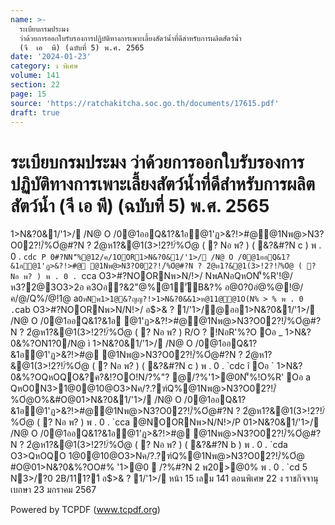 ```yaml
---
name: >-
  ระเบียบกรมประมง
  ว่าด้วยการออกใบรับรองการปฏิบัติทางการเพาะเลี้ยงสัตว์น้ำที่ดีสำหรับการผลิตสัตว์น้ำ 
  (จี  เอ  พี) (ฉบับที่ 5) พ.ศ. 2565
date: '2024-01-23'
category: ง พิเศษ
volume: 141
section: 22
page: 15
source: 'https://ratchakitcha.soc.go.th/documents/17615.pdf'
draft: true
---
```


# ระเบียบกรมประมง ว่าด้วยการออกใบรับรองการปฏิบัติทางการเพาะเลี้ยงสัตว์น้ำที่ดีสำหรับการผลิตสัตว์น้ำ  (จี  เอ  พี) (ฉบับที่ 5) พ.ศ. 2565

1>N&?0&1/'1>/ /N@ O /0@1ออQ&1?&1อ@1'ฏ>&?!>#@@1Nพ@>N3?O02?!/์%Oํ@#?N ? 2ํ@ห1?&@1(3>!2?!/์%Oํ@ ( ? Nอ พ? ) ( &?&#?N c ) พ . 0 . `cdc P 0#?NN'็%@12/ค/1OOR1>N&?0&1/'1>/ /N@ O /0@1ออQ&1?&1อ@1'ฏ>&?!>#@ @1Nพ@>N3?O02?!/์%Oํ@#?N ? 2ํ@ห1?&@1(3>!2?!/์%Oํ@ ( ? Nอ พ? ) พ . 0 . `cca O3>#?NOORNพ>N/!>/ NพANอQหON'็%R'!@/ห3?2@3O3>2อ ค3Oอ?&2"@%@1์'ัB&?% อ@0?0อํ@%@!@/ค/@/Q%/@!1@ a` OหNพ1>1@&?ญญ?!>1>N&?0&&1>ห@11@@1O(N% > % พ . 0 . `cab O3>#?NOORNพ>N/N!>/ อ$>& ? 1/'1>/@ออ1>N&?0&1/'1>/ /N@ O /0@1ออQ&1?&1อ @1'ฏ>&?!>#@@1Nพ@>N3?O02?!/์%Oํ@#?N ? 2ํ@ห1?&@1(3>!2?!/์%Oํ@ ( ? Nอ พ? ) R/O ? !NอR'%?O Oอ _ 1>N&?0&%?ON1?0/N@ ì 1>N&?0&1/'1>/ /N@ O /0@1ออQ&1?&1อ@1'ฏ>&?!>#@ @1Nพ@>N3?O02?!/์%Oํ@#?N ? 2ํ@ห1?&@1(3>!2?!/์%Oํ@ ( ? Nอ พ? ) ( &?&#?N c ) พ . 0 . `cdc î Oอ ` 1>N&?0&%?OQหOQO&?ค?&!?OO!N/?%"? @/?%'1>@0N'็%!O%R' Oอ a QหO0N3>1@0@10@O3>Nค/?.?ฑ์Q%@1Nพ@>N3?O02?!/์%Oํ@O%&#O@01>N&?0&1/'1>/ /N@ O /0@1ออQ&1?&1อ@1'ฏ>&?!>#@@1Nพ@>N3?O02?!/์%Oํ@#?N ? 2ํ@ห1?&@1(3>!2?!/์%Oํ@ ( ? Nอ พ? ) พ . 0 . `cca @NOORNพ>N/N!>/P 01>N&?0&1/'1>/ /N@ O /0@1ออQ&1?&1อ@1'ฏ>&?!>#@ @1Nพ@>N3?O02?!/์%Oํ@#?N ? 2ํ@ห1?&@1(3>!2?!/์%Oํ@ ( ? Nอ พ? ) ( &?&#?N b ) พ . 0 . `cda O3>QหOQO 1@0@10@O3>Nค/?.?ฑ์Q%@1Nพ@>N3?O02?!/์%Oํ@ #O@01>N&?0&%?OO#% '1>@0  /?%#?N 2 พ20>@0% พ . 0 . `cd 5 N3>/?0 2B/111?1์ อ$>& ? 1/'1>/ หน้า 15 เลม 141 ตอนพิเศษ 22 ง ราชกิจจานุเบกษา 23 มกราคม 2567

Powered by TCPDF (www.tcpdf.org)
